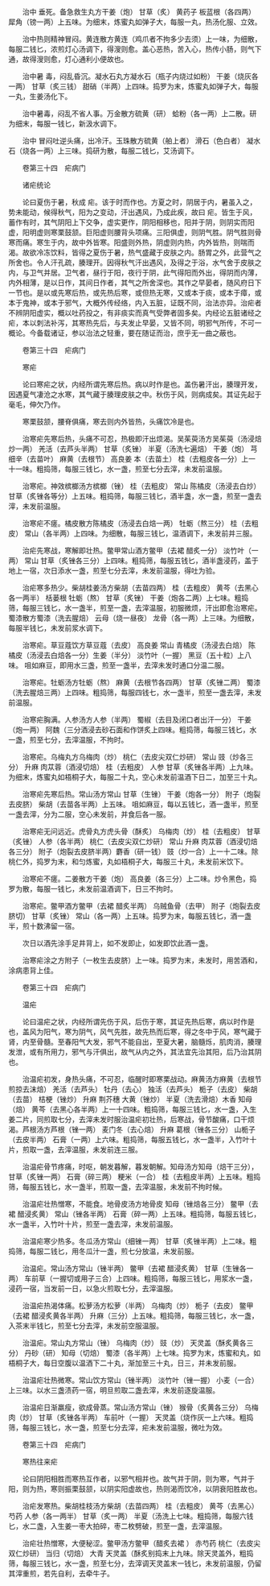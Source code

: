 <!-- { "loadSidebar": true } -->
　　治中 垂死。备急救生丸方干姜（炮） 甘草（炙） 黄药子 板蓝根（各四两） 犀角（镑一两）上五味。为细末，炼蜜丸如弹子大，每服一丸，热汤化服、立效。

　　治中热则精神冒闷。黄连散方黄连（鸡爪者不拘多少去须）上一味，为细散，每服二钱匕，浓煎灯心汤调下，得溲则愈。盖心恶热，苦入心，热传小肠，则气下通，故得溲则愈，灯心通利小便故也。

　　治中暑 毒，闷乱昏沉。凝水石丸方凝水石（瓶子内烧过如粉） 干姜（烧灰各一两） 甘草（炙三钱） 甜硝（半两）上四味。捣罗为末，炼蜜丸如弹子大，每服一丸，生姜汤化下。

　　治中暑毒，闷乱不省人事。万金散方硫黄（研） 蛤粉（各一两）上二散。研为细末，每服一钱匕，新汲水调下。

　　治中 冒闷吐逆头痛，出冷汗。玉珠散方硫黄（舶上者） 滑石（色白者） 凝水石（烧各一两）上三味。捣研为散，每服二钱匕，艾汤调下。

　　卷第三十四　疟病门

　　诸疟统论

　　论曰夏伤于暑，秋成 疟。该于时而作也。方夏之时，阴居于内，暑虽入之，势未能动，候得秋气，阳为之变动，汗出遇风，乃成此疾，故曰 疟。皆生于风，蓄作有时，其气阴阳上下交争，虚实更作，阴阳相移也，阳并于阴，则阴实而阳虚，阳明虚则寒栗鼓颔。巨阳虚则腰背头项痛。三阳俱虚，则阴气胜。阴气胜则骨寒而痛。寒生于内，故中外皆寒。阳盛则外热，阴虚则内热，内外皆热，则喘而渴。故欲冷冻饮料，皆得之夏伤于暑，热气盛藏于皮肤之内。肠胃之外，此营气之所舍也。令人汗孔疏，腠理开。因得秋气汗出遇风，及得之于浴，水气舍于皮肤之内，与卫气并居。卫气者，昼行于阳，夜行于阴，此气得阳而外出，得阴而内薄，内外相薄，是以日作，其间日作者，其气之所舍深也。其作之早晏者，随风府日下一节也。是以或先寒后热，或先热后寒，或但热无寒，又或本于痰，或本于瘴，或本于鬼神，或本于邪气，大概外传经络，内入五脏，证既不同，治法亦异。治疟者不辨阴阳虚实，概以吐药投之，有非痰实而真气受弊者固多矣。内经论五脏诸经之疟，本以刺法补泻，其寒热先后，与夫发止早晏，又皆不同，明邪气所传，不可一概论。今备载诸证，参以治法之轻重，要在随证而治，庶乎无一曲之蔽也。

　　卷第三十四　疟病门

　　寒疟

　　论曰寒疟之状，内经所谓先寒后热。病以时作是也。盖伤暑汗出，腠理开发，因遇夏气凄沧之水寒，其气藏于腠理皮肤之中。秋伤于风，则病成矣。其证先起于毫毛，伸欠乃作。

　　寒栗鼓颔，腰脊俱痛，寒去则内外皆热，头痛饮冷是也。

　　治寒疟先寒后热，头痛不可忍，热极即汗出烦渴。吴茱萸汤方吴茱萸（汤浸焙炒一两） 羌活（去芦头半两） 甘草（炙锉） 半夏（汤洗七遍焙） 干姜（炮） 芎 细辛（去苗叶） 麻黄（去根节） 高良姜 本（去苗土） 桂（去粗皮各一分）上一十一味。粗捣筛，每服三钱匕，水一盏，煎至七分去滓，未发前温服。

　　治寒疟。神效槟榔汤方槟榔（锉） 桂（去粗皮） 常山 陈橘皮（汤浸去白炒） 甘草（炙锉各等分）上五味。粗捣筛，每服三钱匕，酒半盏，水一盏，煎至一盏去滓，未发前温服。

　　治寒疟不瘥。橘皮散方陈橘皮（汤浸去白焙一两） 牡蛎（熬三分） 桂（去粗皮） 常山（各半两）上四味。为细散，每服三钱匕，温酒调下，未发前并三服。

　　治疟先寒战，寒解即壮热。鳖甲常山酒方鳖甲（去裙 醋炙一分） 淡竹叶（一两） 常山 甘草（炙锉各三分）上四味。粗捣筛，每服五钱匕，酒半盏浸药，盖于地上一宿，次日添水一盏，煎至七分去滓，未发前温服，得吐为验。

　　治疟寒多热少。柴胡桂姜汤方柴胡（去苗四两） 桂（去粗皮） 黄芩（去黑心各一两半） 栝蒌根 牡蛎（熬） 甘草（炙锉） 干姜（炮各二两）上七味。粗捣筛，每服三钱匕，水一盏半，煎至一盏，去滓温服，初服微烦，汗出即愈治寒疟。蜀漆散方蜀漆（洗去腥焙） 云母（烧一昼夜） 龙骨（各一两）上三味。为细散，每服半钱匕，未发前浆水调下。

　　治寒疟。草豆蔻饮方草豆蔻（去皮） 高良姜 常山 青橘皮（汤浸去白焙） 陈橘皮（汤浸去白焙各一分）生姜（半分） 淡竹叶（一握） 黑豆（五十粒）上八味。 咀如麻豆，即用水三盏，煎至一盏半，去滓未发时通口分温二服。

　　治寒疟。牡蛎汤方牡蛎（熬） 麻黄（去根节各四两） 甘草（炙锉二两） 蜀漆（洗去腥焙三两）上四味。粗捣筛，每服四钱七，水一盏半，煎至一盏去滓，未发前温服。

　　治寒疟胸满。人参汤方人参（半两） 蜀椒（去目及闭口者出汗一分） 干姜（炮一两） 阿魏（三分酒浸去砂石面和作饼炙上四味。粗捣筛，每服三钱匕，水一盏，煎至七分，去滓温服，不拘时。

　　治寒疟。乌梅丸方乌梅肉（炒） 桃仁（去皮尖双仁炒研） 常山 豉（炒各三分） 升麻 肉苁蓉（酒浸切焙） 桂（去粗皮） 人参 甘草（炙锉各半两）上九味。为细末，炼蜜丸如梧桐子大，每服二十丸，空心未发前温酒下日二，加至三十丸。

　　治寒疟先寒后热。常山汤方常山 甘草（生锉） 干姜（炮各一分） 附子（炮裂去皮脐） 柴胡（去苗各半两）上五味。 咀如麻豆，每以五钱匕，酒一盏半，煎至一盏去滓，分为二服，空心未发前，并食后各一服。

　　治寒疟无问远近。虎骨丸方虎头骨（酥炙） 乌梅肉（炒） 桂（去粗皮） 甘草（炙锉） 人参（各半两） 桃仁（去皮尖双仁炒研） 常山 升麻 肉苁蓉（酒浸切焙各三分） 附子（炮裂去皮脐半两）麝香（研一钱） 豉（炒一合）上一十二味。除桃仁外，捣罗为末，和匀炼蜜，丸如梧桐子大，每服三十丸，未发前米饮下。

　　治寒疟不瘥。二姜散方干姜（炮） 高良姜（各三分）上二味。炒令黑色，捣罗为散，每服一钱匕，未发前温酒调下，日三不拘时。

　　治寒疟。鳖甲酒方鳖甲（去裙 醋炙半两） 乌贼鱼骨（去甲） 附子（炮裂去皮脐切） 甘草（炙锉） 常山（各一两）上五味。捣罗为末，每服五钱匕，酒一盏半，煎十数沸留一宿。

　　次日以酒先涂手足井背上，如不发即止，如发即饮此酒一盏。

　　治寒疟涂之方附子（一枚生去皮脐）上一味。捣罗为末，未发时，用苦酒和，涂病患背上佳。

　　卷第三十四　疟病门

　　温疟

　　论曰温疟之状，内经所谓先伤于风，后伤于寒，其证先热后寒，病以时作是也，盖风为阳气，寒为阴气，风气先胜，故先热而后寒，得之冬中于风，寒气藏于肾，内至骨髓。至春阳气大发，邪气不能自出，至夏大暑，脑髓烁，肌肉消，腠理发泄，或有所用力，邪气与汗俱出，故气从内之外，其法宜先治其阳，后乃治其阴也。

　　治温疟初发，身热头痛，不可忍，临醒时即寒栗战动。麻黄汤方麻黄（去根节煎掠去沫焙） 羌活（去芦头） 牡丹（去心） 独活（去芦头） 栀子（去皮） 柴胡（去苗） 桔梗（锉炒） 升麻 荆芥穗 大黄（锉炒） 半夏（洗去滑焙）木香 知母（焙） 黄芩（去黑心各半两）上一十四味。粗捣筛，每服三钱匕，水一盏，入生姜二片，同煎取七分，去滓未发时服治温疟初壮热，后寒战，骨节酸痛，口干烦渴。芦根汤方芦根（锉一两） 麦门冬（去心焙） 升麻 葛根（锉各三分） 山栀子（去皮半两） 石膏（一两）上六味。粗捣筛，每服五钱匕，水一盏半，入竹叶十片，煎取一盏，去滓温服，未发前连三服。

　　治温疟骨节疼痛，时呕，朝发暮解，暮发朝解。知母汤方知母（焙干三分），甘草（炙锉一两） 石膏（碎三两） 粳米（一合） 桂（去粗皮半两）上五味。粗捣筛，每服五钱匕，水一盏半，煎取一盏，去滓温服，未发前不拘时候。

　　治温疟壮热憎寒，不能食。地骨皮汤方地骨皮 知母（锉焙各三分） 鳖甲（去裙 醋浸炙黄） 常山（锉各半两） 石膏（碎一两）上五味。粗捣筛，每服五钱匕，水一盏半，入竹叶十片，煎至一盏去滓，未发前温服。

　　治温疟寒少热多。冬瓜汤方常山（细锉一两） 甘草（炙锉半两）上二味。粗捣筛，每服二钱匕，用冬瓜汁一盏，煎七分放温，未发前服。

　　治温疟。常山汤方常山（锉半两） 鳖甲（去裙 醋浸炙黄） 甘草（生锉各一两） 车前草（一握切或用子三合）上四味。粗捣筛，每服三钱匕，用浆水一盏，浸药一宿，当发前一日，以急火煎取七分，去滓温服。

　　治温疟热渴体痛。松萝汤方松萝（半两） 乌梅肉（炒） 栀子（去皮） 鳖甲（去裙 醋浸炙黄各半两） 升麻（三分）上五味。粗捣筛，每服三钱匕，水一盏，入茶末半钱匕，煎至七分去滓，未发前空服温服。

　　治温疟。常山丸方常山（锉） 乌梅肉（炒） 豉（炒） 天灵盖（酥炙黄各三分） 丹砂（研） 知母（切焙） 蜀漆（各半两）上七味。捣罗为末，炼蜜和丸，如梧桐子大，每日空腹以温酒下二十丸，渐加至三十丸，日三，并未发前服。

　　治温疟壮热微寒。常山饮方常山（锉半两） 淡竹叶（锉一握） 小麦（一合）上三味。以水三盏渍药一宿，明旦煎取二盏去滓，未发前逐旋温服。

　　治温疟日渐羸瘦，欲成骨蒸。常山汤方常山（锉） 猴骨（炙黄各三分） 乌梅肉（炒） 甘草（炙锉各半两） 车前叶（一握） 天灵盖（烧作灰一上六味。粗捣筛，每服三钱匕，水一盏，煎至七分去滓，疟未发前温服，微吐为效。

　　卷第三十四　疟病门

　　寒热往来疟

　　论曰阴阳相胜而寒热互作者，以邪气相并也。故气并于阴，则为寒，气并于阳，则为热，寒则振栗鼓颔，以阴实阳虚故也，热则渴而饮冷，以阴衰阳胜故也。

　　治疟发寒热。柴胡桂枝汤方柴胡（去苗四两） 桂（去粗皮） 黄芩（去黑心） 芍药 人参（各一两半） 甘草（炙一两） 半夏（汤洗上七味。粗捣筛，每服六钱匕，水二盏，入生姜一枣大拍碎，枣二枚劈破，煎至一盏，去滓温服。

　　治疟壮热憎寒，大便秘涩。鳖甲汤方鳖甲（醋炙去裙 ） 赤芍药 桃仁（去皮尖双仁炒研） 当归（切焙） 大青 天灵盖（酥炙别捣末上九味。除天灵盖外，粗捣筛，每服三钱匕，水一盏，煎至七分，去滓调天灵盖末一钱匕，未发前温服，仍留其滓重煎，若先自利，去牵牛子。
